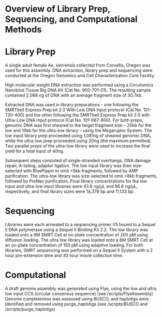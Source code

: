 # Overview of Library Prep, Sequencing, and Computational Methods

# Library Prep

A single adult female Ae. sierrensis collected from Corvallis, Oregon was used for this assembly. 
DNA extraction, library prep and sequencing were conducted at the Oregon Genomics and Cell Characterization Core Facility. 

High molecular weight DNA extraction was performed using a Circulomics Nanobind Tissue Big DNA Kit (Cat No. 900-701-01). The resulting sample contained 2,088 ng of DNA with an average fragment size of 30.7kb.

Extracted DNA was used in library preparations - one following the SMRTbell Express Prep kit 2.0 With Low DNA Input protocol (Cat No. 101-730-400) and the other following the SMRTbell Express Prep kit 2.0 with Ultra-Low DNA Input protocol (Cat No. 101-987-800). For both preps, genomic DNA was first sheared to the target fragment size – 20kb for the low and 10kb for the ultra-low library – using the Megaruptor System. The low input library prep proceeded using 1,081ng of sheared genomic DNA, while the ultra-low prep proceeded using 20ng (the maximum permitted). Two parallel preps of the ultra-low library were used to increase the final yield for a total input of 40ng. 

Subsequent steps consisted of single-stranded overhangs, DNA damage repair, A-tailing, adaptor ligation. The low input library was then size-selected with BluePippin to omit <5kb fragments, followed by AMP purification. The ultra-low library was size-selected to omit <8kb fragments, followed by ProNex purification. Final library concentrations for the low input and ultra-low input libraries were 43.8 ng/µL and 86.8 ng/µL, respectively, and final library sizes were 14,378 bp and 11,133 bp. 

# Sequencing 

Libraries were each annealed to a sequencing primer V5 bound to a Sequel II DNA polymerase using a Sequel II Binding Kit 2.2. 
The low library was loaded onto a 8M SMRT Cell at on-plate concentration of 200 pM using diffusion loading. 
The ultra low library was loaded onto a 8M SMRT Cell at an on-plate concentration of  150 pM using adaptive loading. 
For both libraries, SMRT sequencing was performed on a Sequel II System with a 2 hour pre-extension time and 30 hour movie collection time.

# Computational 

A draft genome assembly was generated using Flye, using the low and ultra low input CCS (circular consensus sequence) (see /scripts/FlyeAssembly) 
Genome completeness was assessed using BUSCO, and haplotigs were identified and removed using purge_haplotigs (see /scripts/BUSCO and /scripts/purge_haplotigs)



